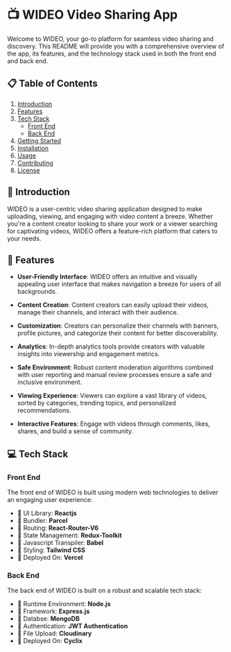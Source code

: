 # 📺 WIDEO Video Sharing App

Welcome to WIDEO, your go-to platform for seamless video sharing and discovery. This README will provide you with a comprehensive overview of the app, its features, and the technology stack used in both the front end and back end.

## 📋 Table of Contents
1. [Introduction](#introduction)
2. [Features](#features)
3. [Tech Stack](#tech-stack)
    - [Front End](#front-end)
    - [Back End](#back-end)
4. [Getting Started](#getting-started)
5. [Installation](#installation)
6. [Usage](#usage)
7. [Contributing](#contributing)
8. [License](#license)

## 🚀 Introduction

WIDEO is a user-centric video sharing application designed to make uploading, viewing, and engaging with video content a breeze. Whether you're a content creator looking to share your work or a viewer searching for captivating videos, WIDEO offers a feature-rich platform that caters to your needs.

## 🌟 Features

- **User-Friendly Interface**: WIDEO offers an intuitive and visually appealing user interface that makes navigation a breeze for users of all backgrounds.

- **Content Creation**: Content creators can easily upload their videos, manage their channels, and interact with their audience.

- **Customization**: Creators can personalize their channels with banners, profile pictures, and categorize their content for better discoverability.

- **Analytics**: In-depth analytics tools provide creators with valuable insights into viewership and engagement metrics.

- **Safe Environment**: Robust content moderation algorithms combined with user reporting and manual review processes ensure a safe and inclusive environment.

- **Viewing Experience**: Viewers can explore a vast library of videos, sorted by categories, trending topics, and personalized recommendations.

- **Interactive Features**: Engage with videos through comments, likes, shares, and build a sense of community.

## 💻 Tech Stack

### Front End

The front end of WIDEO is built using modern web technologies to deliver an engaging user experience:

- 🔰 UI Library: **Reactjs**
- 🔰 Bundler: **Parcel**
- 🔰 Routing: **React-Router-V6**
- 🔰 State Management: **Redux-Toolkit**
- 🔰 Javascript Transpiler: **Babel**
- 🔰 Styling: **Tailwind CSS**
- 🔰 Deployed On: **Vercel**

### Back End

The back end of WIDEO is built on a robust and scalable tech stack:

- 🔰 Runtime Environment: **Node.js**
- 🔰 Framework: **Express.js**
- 🔰 Databse: **MongoDB**
- 🔰 Authentication: **JWT Authentication**
- 🔰 File Upload: **Cloudinary**
- 🔰 Deployed On: **Cyclix**
